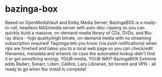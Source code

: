 # bazinga-box
Based on OpenMediaVault and Emby Media Server, BazingaBOX is a ready-to-roll, headless NAS/media server with auto-disc-ripping so you can quickly build a massive, on-demand media library of CDs, DVDs, and Blu-ray discs - high quality/high bitrate, on-demand media with no streaming subscription required! Tagzinga lets you know (via push notifications) when rips are finished and takes you to a local web page so you can check/edit filenames, metadata and artwork (in case the automated lookup didn't find it or got something wrong). YOUR media, YOUR WAY! BazingaBOX Extreme adds Radarr, Sonarr, Lidarr, Calibre, Lazy Librarian, bit torrent and VPN - all ready to go when the install is complete!
